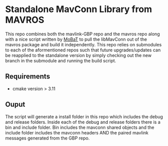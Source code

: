 # Standalone MavConn Library from MAVROS
This repo combines both the mavlink-GBP repo and the mavros repo along with a nice script written by [MoBaT](https://github.com/MoBaT) to pull the libMavConn out of the mavros package and build it independently. This repo relies on submodules to each of the aformentioned repos such that future upgrades/updates can be reapplied to the standalone version by simply checking out the new branch in the submodule and running the build script.

## Requirements
- cmake version > 3.11  

## Ouput
The script will generate a install folder in this repo which includes the debug and release folders. Inside each of the debug and release folders there is a bin and include folder. Bin includes the mavconn shared objects and the include folder includes the mavconn headers AND the paired mavlink messages generated from the GBP repo.
